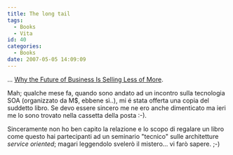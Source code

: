 ```yaml
---
title: The long tail
tags:
  - Books
  - Vita
id: 40
categories:
  - Books
date: 2007-05-05 14:09:09
---
```


... <span class="sans">[Why the Future of Business Is Selling Less of More](http://www.amazon.com/Long-Tail-Future-Business-Selling/dp/1401302378 "The long tail").
</span>

Mah; qualche mese fa, quando sono andato ad un incontro sulla tecnologia SOA (organizzato da M$, ebbene sì..), mi é stata offerta una copia del suddetto libro. Se devo essere sincero me ne ero anche dimenticato ma ieri me lo sono trovato nella cassetta della posta :-).

Sinceramente non ho ben capito la relazione e lo scopo di regalare un libro come questo hai partecipanti ad un seminario "tecnico" sulle architetture _service oriented_; magari leggendolo svelerò il mistero... vi farò sapere. ;-)